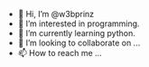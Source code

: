 - 👋 Hi, I’m @w3bprinz
- 👀 I’m interested in programming.
- 🌱 I’m currently learning python.
- 💞️ I’m looking to collaborate on ...
- 📫 How to reach me ...

<!---
w3bprinz/w3bprinz is a ✨ special ✨ repository because its `README.md` (this file) appears on your GitHub profile.
You can click the Preview link to take a look at your changes.
--->
